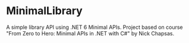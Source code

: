 # MinimalLibrary
A simple library API using .NET 6 Minimal APIs. Project based on course "From Zero to Hero: Minimal APIs in .NET with C#" by Nick Chapsas.
